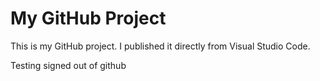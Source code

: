 # My GitHub Project

This is my GitHub project. I published it directly from Visual Studio Code.

Testing signed out of github